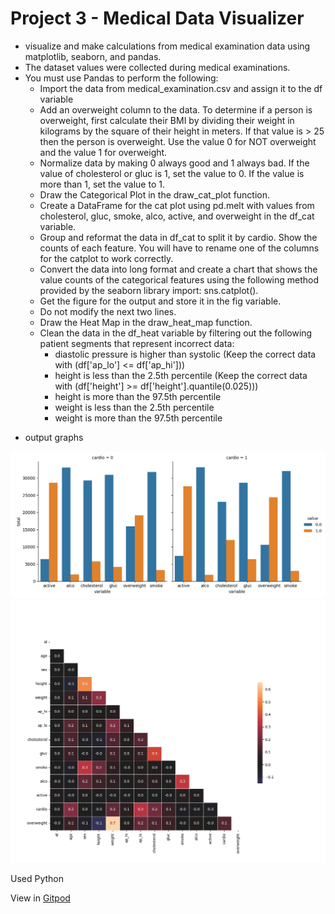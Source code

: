 # Project 3 - Medical Data Visualizer
- visualize and make calculations from medical examination data using matplotlib, seaborn, and pandas.
- The dataset values were collected during medical examinations.
- You must use Pandas to perform the following:
    * Import the data from medical_examination.csv and assign it to the df variable
    * Add an overweight column to the data. To determine if a person is overweight, first calculate their BMI by dividing their weight in kilograms by the square of their height in meters. If that value is > 25 then the person is overweight. Use the value 0 for NOT overweight and the value 1 for overweight.
    * Normalize data by making 0 always good and 1 always bad. If the value of cholesterol or gluc is 1, set the value to 0. If the value is more than 1, set the value to 1.
    * Draw the Categorical Plot in the draw_cat_plot function.
    * Create a DataFrame for the cat plot using pd.melt with values from cholesterol, gluc, smoke, alco, active, and overweight in the df_cat variable.
    * Group and reformat the data in df_cat to split it by cardio. Show the counts of each feature. You will have to rename one of the columns for the catplot to work correctly.
    * Convert the data into long format and create a chart that shows the value counts of the categorical features using the following method provided by the seaborn library import: sns.catplot().
    * Get the figure for the output and store it in the fig variable.
    * Do not modify the next two lines.
    * Draw the Heat Map in the draw_heat_map function.
    * Clean the data in the df_heat variable by filtering out the following patient segments that represent incorrect data:
      - diastolic pressure is higher than systolic (Keep the correct data with (df['ap_lo'] <= df['ap_hi']))
      - height is less than the 2.5th percentile (Keep the correct data with (df['height'] >= df['height'].quantile(0.025)))
      - height is more than the 97.5th percentile
      - weight is less than the 2.5th percentile
      - weight is more than the 97.5th percentile

* output graphs
<img src="catplot.png">
<img src="heatmap.png">

Used Python

View in [Gitpod](https://freecodecam-boilerplate-ew8oe8vwt0j.ws-us120.gitpod.io)
